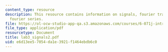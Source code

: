 ```yaml
---
content_type: resource
description: This resource contains information on signals, fourier transform, and
  fourier series.
file: https://ol-ocw-studio-app-qa.s3.amazonaws.com/courses/6-071j-introduction-to-electronics-signals-and-measurement-spring-2006/e6d13ee57054da1e3921f1464ebdb6c0_lab3_signals2.pdf
file_type: application/pdf
resourcetype: Document
title: lab3_signals2.pdf
uid: e6d13ee5-7054-da1e-3921-f1464ebdb6c0
---
```

